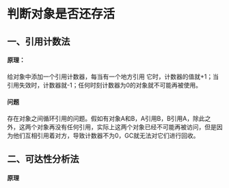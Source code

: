 # 判断对象是否还存活

## 一、引用计数法

#### 原理：

给对象中添加一个引用计数器，每当有一个地方引用 它时，计数器的值就+1；当引用失效时，计数器就-1；任何时刻计数器为0的对象就不可能再被使用。

#### 问题

存在对象之间循环引用的问题。假如有对象A和B，A引用B，B引用A，除此之外，这两个对象再没有任何引用，实际上这两个对象已经不可能再被访问，但是因为他们互相引用着对方，导致计数器不为0，GC就无法对它们进行回收。

## 二、可达性分析法

#### 原理

